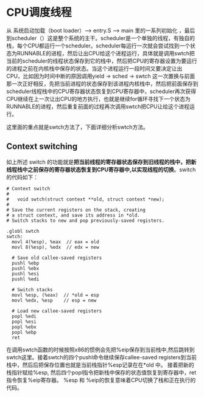 # CPU调度线程

从 系统启动加载（boot loader）--> entry.S --> main 里的一系列初始化 ，最后到scheduler（）这是整个系统的主干。scheduler是一个单独的线程，有独自的栈，每个CPU都运行一个scheduler。scheduler每运行一次就会尝试找到一个状态为RUNNABLE的进程，然后让出CPU给这个进程运行，具体就是调用swtch把当前的scheduler的线程状态保存到它的栈中，然后把CPU的寄存器设置为要运行的进程之前在内核栈中保存的状态。当这个进程运行一段时间又要决定让出CPU，比如因为时间中断的原因调用yield -> sched -> swtch 这一次置换与前面那一次正好相反，先把当前进程的状态保存到该进程内核栈中，然后把前面保存到scheduler线程栈中的CPU寄存器状态恢复到CPU寄存器中，scheduler再次获得CPU继续在上一次让出CPU的地方执行，也就是继续for循环寻找下一个状态为RUNNABLE的进程，然后重复前面的过程再次调用swtch把CPU让给这个进程运行。


这里面的重点就是swtch方法了，下面详细分析swtch方法。

## Context switching

如上所述 switch 的功能就是**把当前线程的寄存器状态保存到旧线程的栈中，把新线程栈中之前保存的寄存器状态恢复到CPU寄存器中,以实现线程的切换**。switch的代码如下：

```
# Context switch
#
#   void swtch(struct context **old, struct context *new);
# 
# Save the current registers on the stack, creating
# a struct context, and save its address in *old.
# Switch stacks to new and pop previously-saved registers.

.globl swtch
swtch:
  movl 4(%esp), %eax  // eax = old
  movl 8(%esp), %edx  // edx = new

  # Save old callee-saved registers
  pushl %ebp
  pushl %ebx
  pushl %esi
  pushl %edi

  # Switch stacks
  movl %esp, (%eax)  // *old = esp
  movl %edx, %esp    // esp = new

  # Load new callee-saved registers
  popl %edi
  popl %esi
  popl %ebx
  popl %ebp
  ret
```
 
在调用swtch函数的时候按照x86的惯例会先把%eip保存到当前栈中,然后跳转到swtch这里。接着swtch的四个pushl命令继续保存callee-saved registers到当前栈中，然后后把保存位置也就是当前栈指针%esp记录在在*old 中。 接着把新的栈指针赋给%esp, 然后四个popl指令把新栈中保存的状态值恢复到寄存器中，ret指令恢复%eip寄存器。 %esp 和 %eip的恢复意味着CPU切换了栈和正在执行的代码。